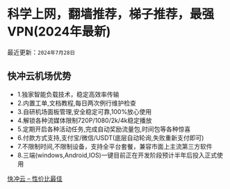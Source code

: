 # 科学上网，翻墙推荐，梯子推荐，最强VPN(2024年最新)

最近更新：`2024年7月28日`

<h2 id="快冲云机场优势">快冲云机场优势</h2>
<ul>
  <li>1.独家智能负载技术，稳定高效率传输</li>
  <li>2.内置工单,文档教程,每日两次例行维护检查</li>
  <li>3.自研机场面板管理,安全稳定可靠,100%放心使用</li>
  <li>4.解锁各种流媒体限制720P/1080/2k/4k稳定播放</li>
  <li>5.定期开启各种活动任务,完成自动奖励流量包,时间包等各种惊喜</li>
  <li>6.付款方式支持,支付宝/微信/USDT(底层自动轮询,失败重新支付即可)</li>
  <li>7.不限制时间,不限制设备，支持全平台套餐，兼容市面上主流第三方软件</li>
  <li>8.三端(windows,Android,IOS)一键目前正在开发阶段预计半年后投入正式使用</li>
</ul>

<a rel="nofollow noopener" href="0be.net" target="_blank"> 快冲云 – 性价比最佳</a>
